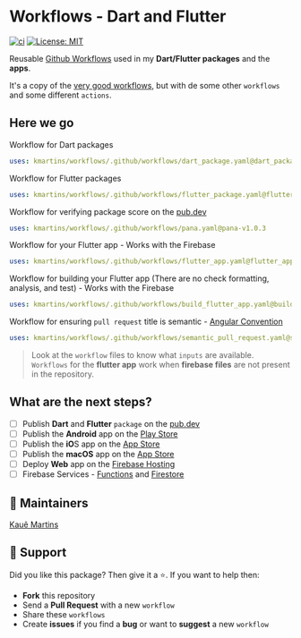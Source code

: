 # Workflows - Dart and Flutter

[![ci][ci_badge]][ci_link]
[![License: MIT][license_badge]][license_link]

Reusable [Github Workflows][github_workflows] used in my **Dart/Flutter packages** and the **apps**.

It's a copy of the [very good workflows][very_good_workflows], but with de some other `workflows` and some different `actions`.

## Here we go

Workflow for Dart packages
```yaml
uses: kmartins/workflows/.github/workflows/dart_package.yaml@dart_package-v1.0.1
```

Workflow for Flutter packages
```yaml
uses: kmartins/workflows/.github/workflows/flutter_package.yaml@flutter_package-v1.0.1
```

Workflow for verifying package score on the [pub.dev][pub]
```yaml
uses: kmartins/workflows/.github/workflows/pana.yaml@pana-v1.0.3
```

Workflow for your Flutter app - Works with the Firebase
```yaml
uses: kmartins/workflows/.github/workflows/flutter_app.yaml@flutter_app-v1.0.3
```

Workflow for building your Flutter app (There are no check formatting, analysis, and test) - Works with the Firebase
```yaml
uses: kmartins/workflows/.github/workflows/build_flutter_app.yaml@build_flutter_app-v1.0.3
```

Workflow for ensuring `pull request` title is semantic - [Angular Convention][angular_convention]
```yaml
uses: kmartins/workflows/.github/workflows/semantic_pull_request.yaml@semantic_pr-v1.0.1
```

> Look at the `workflow` files to know what `inputs` are available.</br>
> `Workflows` for the **flutter app** work when **firebase files** are not present in the repository.

## What are the next steps?

- [ ] Publish **Dart** and **Flutter** `package` on the [pub.dev][pub]
- [ ] Publish the **Android** app on the [Play Store][play_store]
- [ ] Publish the **iO**S app on the [App Store][app_store]
- [ ] Publish the **macOS** app on the [App Store][app_store]
- [ ] Deploy **Web** app on the [Firebase Hosting][firebase_hosting]  
- [ ] Firebase Services - [Functions][firebase_functions] and [Firestore][firebase_firestore]

## 📝 Maintainers

[Kauê Martins][github_profile]

## 🤝 Support

Did you like this package? Then give it a ⭐️. If you want to help then:

- **Fork** this repository
- Send a **Pull Request** with a new `workflow`
- Share these `workflows`
- Create **issues** if you find a **bug** or want to **suggest** a new `workflow`

[ci_badge]: https://github.com/kmartins/workflows/actions/workflows/ci.yaml/badge.svg
[ci_link]: https://github.com/kmartins/workflows/actions
[license_badge]: https://img.shields.io/badge/license-MIT-blue.svg
[license_link]: https://opensource.org/licenses/MIT
[github_workflows]: https://docs.github.com/en/actions/using-workflows/workflow-syntax-for-github-actions
[very_good_workflows]: https://github.com/VeryGoodOpenSource/very_good_workflows
[pub]: https://pub.dev/
[angular_convention]: https://github.com/angular/angular/blob/22b96b9/CONTRIBUTING.md#-commit-message-guidelines
[firebase_hosting]: https://firebase.google.com/docs/hosting
[play_store]: https://developer.android.com/studio/publish
[app_store]: https://developer.apple.com/app-store/submitting/
[firebase_functions]: https://firebase.google.com/products/functions
[firebase_firestore]: https://firebase.google.com/products/firestore
[github_profile]: https://github.com/kmartins
